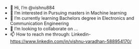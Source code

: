 - 👋 Hi, I’m @vishnu884
- 👀 I’m interested in Pursuing masters in Machine learning
- 🌱 I’m currently learning Bachelors degree in Electronics and Communication Engineering
- 💞️ I’m looking to collaborate on ...
- 📫 How to reach me through: Linkedin-https://www.linkedin.com/in/vishnu-varadhan-588954170/

<!---
vishnu884/vishnu884 is a ✨ special ✨ repository because its `README.md` (this file) appears on your GitHub profile.
You can click the Preview link to take a look at your changes.
--->
